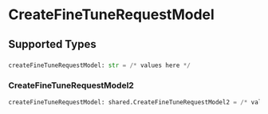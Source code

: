# CreateFineTuneRequestModel


## Supported Types

### 

```python
createFineTuneRequestModel: str = /* values here */
```

### CreateFineTuneRequestModel2

```python
createFineTuneRequestModel: shared.CreateFineTuneRequestModel2 = /* values here */
```

